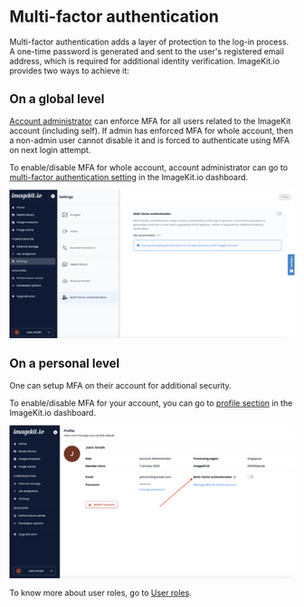 # Multi-factor authentication

Multi-factor authentication adds a layer of protection to the log-in process. A one-time password is generated and sent to the user's registered email address, which is required for additional identity verification. ImageKit.io provides two ways to achieve it:

## On a global level

[Account administrator](../features/user-access-management.md#account-administrator) can enforce MFA for all users related to the ImageKit account (including self). If admin has enforced MFA for whole account, then a non-admin user cannot disable it and is forced to authenticate using MFA on next login attempt.

To enable/disable MFA for whole account, account administrator can go to [multi-factor authentication setting](https://imagekit.io/dashboard/settings/multi-factor-auth) in the ImageKit.io dashboard.

![MFA for whole account in ImageKit.io dashboard](<../.gitbook/assets/settings-multi-factor-authentication.png>)

## On a personal level

One can setup MFA on their account for additional security.

To enable/disable MFA for your account, you can go to [profile section](https://imagekit.io/dashboard/profile) in the ImageKit.io dashboard.

![MFA toggle in profile in ImageKit.io dashboard](<../.gitbook/assets/profile-multi-factor-authentication.png>)

To know more about user roles, go to [User roles](../features/user-access-management.md#user-roles).